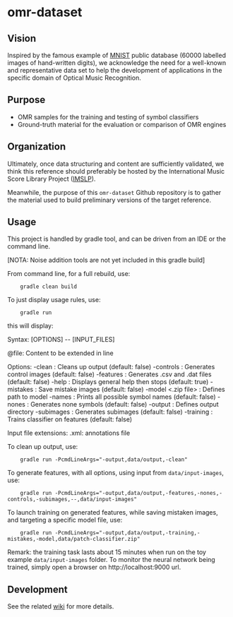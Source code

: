 # omr-dataset

## Vision

Inspired by the famous example of [MNIST][1] public database (60000 labelled images of hand-written digits), we acknowledge the need for a well-known and representative data set to help the development of applications in the specific domain of Optical Music Recognition.

## Purpose

+ OMR samples for the training and testing of symbol classifiers
+ Ground-truth material for the evaluation or comparison of OMR engines

## Organization

Ultimately, once data structuring and content are sufficiently validated, we think this reference should preferably be hosted by the International Music Score Library Project ([IMSLP][2]). 

Meanwhile, the purpose of this `omr-dataset` Github repository is to gather the material used to build preliminary versions of the target reference.

## Usage

This project is handled by gradle tool, and can be driven from an IDE or the command line.

\[NOTA: Noise addition tools are not yet included in this gradle build\]

From command line, for a full rebuild, use:

```
    gradle clean build
```

To just display usage rules, use:

```
    gradle run
```   

this will display:  

   Syntax:
      [OPTIONS] -- [INPUT_FILES]
   
   @file:
    Content to be extended in line
   
   Options:
    -clean             : Cleans up output (default: false)
    -controls          : Generates control images (default: false)
    -features          : Generates .csv and .dat files (default: false)
    -help              : Displays general help then stops (default: true)
    -mistakes          : Save mistake images (default: false)
    -model <.zip file> : Defines path to model
    -names             : Prints all possible symbol names (default: false)
    -nones             : Generates none symbols (default: false)
    -output <folder>   : Defines output directory
    -subimages         : Generates subimages (default: false)
    -training          : Trains classifier on features (default: false)
   
   Input file extensions:
    .xml: annotations file

To clean up output, use:
```
    gradle run -PcmdLineArgs="-output,data/output,-clean"
```

To generate features, with all options, using input from `data/input-images`, use:
```
    gradle run -PcmdLineArgs="-output,data/output,-features,-nones,-controls,-subimages,--,data/input-images"
```

To launch training on generated features, while saving mistaken images, and targeting a specific model file, use:
```
    gradle run -PcmdLineArgs="-output,data/output,-training,-mistakes,-model,data/patch-classifier.zip"
```

Remark: the training task lasts about 15 minutes when run on the toy example `data/input-images` folder.
To monitor the neural network being trained, simply open a browser on http://localhost:9000 url.

## Development

See the related [wiki][3] for more details.

[1]: http://yann.lecun.com/exdb/mnist/
[2]: http://imslp.org/
[3]: https://github.com/Audiveris/omr-dataset/wiki
